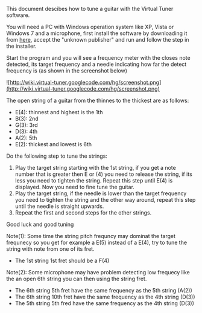 This document descibes how to tune a guitar with the Virtual Tuner software.

You will need a PC with Windows operation system like XP, Vista or Windows 7 and a microphone, first install the software by downloading it from [here](http://virtual-tuner.googlecode.com/files/virtual-tuner-setup-v1.0-x86.exe), accept the "unknown publisher" and run and follow the step in the installer.

Start the program and you will see a frequency meter with the closes note detected, its target frequency and a needle indicating how far the detect frequency is (as shown in the screenshot below)

![http://wiki.virtual-tuner.googlecode.com/hg/screenshot.png](http://wiki.virtual-tuner.googlecode.com/hg/screenshot.png)

The open string of a guitar from the thinnes to the thickest are as follows:

  * E(4): thinnest and highest is the 1th
  * B(3): 2nd
  * G(3): 3rd
  * D(3): 4th
  * A(2): 5th
  * E(2): thickest and lowest is 6th

Do the following step to tune the strings:

  1. Play the target string starting with the 1st string, if you get a note number that is greater then E or (4) you need to release the string, if its less you need to tighten the string. Repeat this step until E(4) is displayed. Now you need to fine tune the guitar.
  1. Play the target string, if the needle is lower than the target frequency you need to tighten the string and the other way around, repeat this step until the needle is straight upwards.
  1. Repeat the first and second steps for the other strings.

Good luck and good tuning

Note(1): Some time the string pitch frequncy may dominat the target frequnecy so you get for example a E(5) instead of a E(4), try to tune the string with note from one of its fret.

  * The 1st string 1st fret should be a F(4)

Note(2): Some microphone may have problem detecting low frequecy like the an open 6th string you can then using the string fret.

  * The 6th string 5th fret have the same frequency as the 5th string (A(2))
  * The 6th string 10th fret have the same frequency as the 4th string (D(3))
  * The 5th string 5th fred have the same frequency as the 4th string (D(3))